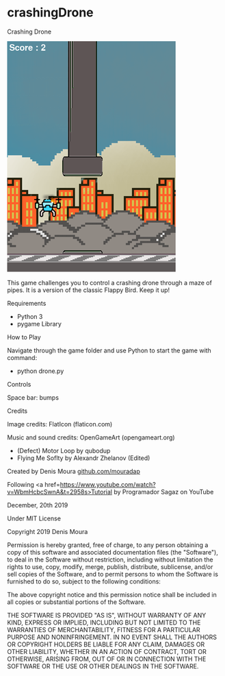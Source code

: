 # crashingDrone
Crashing Drone

![Screenshot](/img/screenshot.png)


This game challenges you to control a crashing drone through a maze of pipes. It is a version of the classic Flappy Bird.
Keep it up!

Requirements

- Python 3
- pygame Library

How to Play

Navigate through the game folder and use Python to start the game with command:
- python drone.py

Controls

Space bar: bumps

Credits

Image credits:
FlatIcon (flaticon.com)

Music and sound credits:
OpenGameArt (opengameart.org)
- (Defect) Motor Loop by qubodup
- Flying Me Soflty by Alexandr Zhelanov (Edited)

Created by Denis Moura
<a href = https://www.github.com/mouradap>github.com/mouradap</a>

Following <a href=https://www.youtube.com/watch?v=WbmHcbcSwnA&t=2958s>Tutorial by Programador Sagaz on YouTube</a>

December, 20th 2019

Under MIT License

Copyright 2019 Denis Moura

Permission is hereby granted, free of charge, to any person obtaining a copy of this software and associated documentation files (the "Software"), to deal in the Software without restriction, including without limitation the rights to use, copy, modify, merge, publish, distribute, sublicense, and/or sell copies of the Software, and to permit persons to whom the Software is furnished to do so, subject to the following conditions:

The above copyright notice and this permission notice shall be included in all copies or substantial portions of the Software.

THE SOFTWARE IS PROVIDED "AS IS", WITHOUT WARRANTY OF ANY KIND, EXPRESS OR IMPLIED, INCLUDING BUT NOT LIMITED TO THE WARRANTIES OF MERCHANTABILITY, FITNESS FOR A PARTICULAR PURPOSE AND NONINFRINGEMENT. IN NO EVENT SHALL THE AUTHORS OR COPYRIGHT HOLDERS BE LIABLE FOR ANY CLAIM, DAMAGES OR OTHER LIABILITY, WHETHER IN AN ACTION OF CONTRACT, TORT OR OTHERWISE, ARISING FROM, OUT OF OR IN CONNECTION WITH THE SOFTWARE OR THE USE OR OTHER DEALINGS IN THE SOFTWARE.
